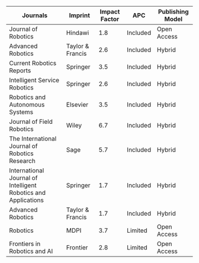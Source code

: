 |    Journals          |       Imprint      |  Impact Factor  | APC | Publishing Model|
| -------------------- | ------------------ |  -------------  |  -------------  |  -------------  |
| Journal of Robotics  |        Hindawi     |       1.8       |Included| Open Access|
|   Advanced Robotics  |   Taylor & Francis |       2.6       |Included|Hybrid|
|   Current Robotics Reports  |   Springer  |       3.5        |Included|Hybrid|
|   Intelligent Service Robotics  |   Springer |      2.6        |Included|Hybrid|
|   Robotics and Autonomous Systems  |   Elsevier |       3.5        |Included|Hybrid|
|  Journal of Field Robotics	  |   Wiley  |       6.7        |Included|Hybrid|
|The International Journal of Robotics Research| Sage | 5.7 | Included|Hybrid|
| International Journal of Intelligent Robotics and Applications  | Springer  |       1.7       |Included|Hybrid|
|   Advanced Robotics  |   Taylor & Francis |       1.7      |Included|Hybrid|
|  Robotics        |         MDPI       |       3.7        |Limited|Open Access|
|   Frontiers in Robotics and AI  |   Frontier |       2.8        | Limited | Open Access|
